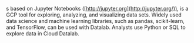 s based on Jupyter Notebooks ([http://jupyter.org](http://jupyter.org/)), is a GCP tool for exploring, analyzing, and visualizing data sets. Widely used data science and machine learning libraries, such as pandas, scikit-learn, and TensorFlow, can be used with Datalab. Analysts use Python or SQL to explore data in Cloud Datalab.
